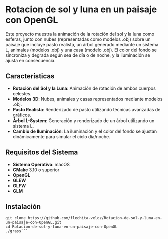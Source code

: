 # Rotacion de sol y luna en un paisaje con OpenGL

Este proyecto muestra la animación de la rotación del sol y la luna como esferas, junto con nubes (representadas como modelos .obj) sobre un paisaje que incluye pasto realista, un árbol generado mediante un sistema L, animales (modelos .obj) y una casa (modelo .obj). El color del fondo se sincroniza y degrada según sea de día o de noche, y la iluminación se ajusta en consecuencia.

## Características

- **Rotación del Sol y la Luna**: Animación de rotación de ambos cuerpos celestes.
- **Modelos 3D**: Nubes, animales y casas representados mediante modelos .obj.
- **Pasto Realista**: Renderizado de pasto utilizando técnicas avanzadas de gráficos.
- **Árbol L-System**: Generación y renderizado de un árbol utilizando un sistema L.
- **Cambio de Iluminación**: La iluminación y el color del fondo se ajustan dinámicamente para simular el ciclo día/noche.

## Requisitos del Sistema

- **Sistema Operativo**: macOS
- **CMake** 3.10 o superior
- **OpenGL**
- **GLEW**
- **GLFW**
- **GLM**

## Instalación

```
git clone https://github.com/flechita-veloz/Rotacion-de-sol-y-luna-en-un-paisaje-con-OpenGL.git
cd Rotacion-de-sol-y-luna-en-un-paisaje-con-OpenGL
./grass```
